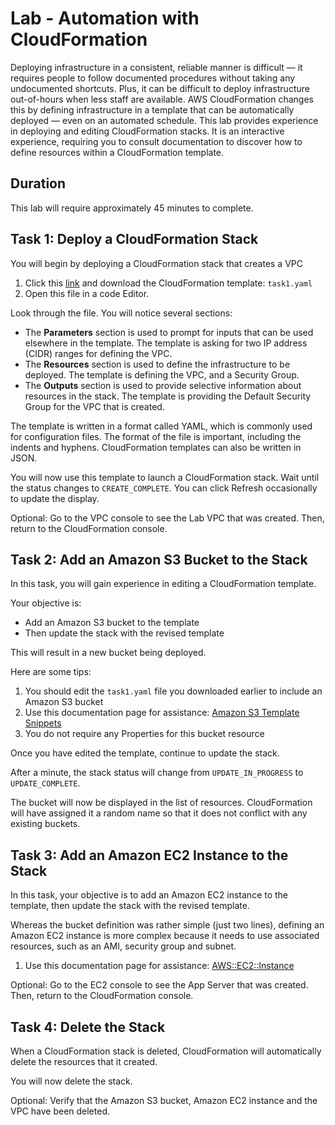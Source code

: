 # Lab - Automation with CloudFormation

Deploying infrastructure in a consistent, reliable manner is difficult — it requires people to follow documented procedures without taking any undocumented shortcuts. Plus, it can be difficult to deploy infrastructure out-of-hours when less staff are available. AWS CloudFormation changes this by defining infrastructure in a template that can be automatically deployed — even on an automated schedule. This lab provides experience in deploying and editing CloudFormation stacks. It is an interactive experience, requiring you to consult documentation to discover how to define resources within a CloudFormation template.

## Duration

This lab will require approximately 45 minutes to complete.

## Task 1: Deploy a CloudFormation Stack

You will begin by deploying a CloudFormation stack that creates a VPC

1. Click this [link](./task1.yaml) and download the CloudFormation template: `task1.yaml`
2. Open this file in a code Editor.

Look through the file. You will notice several sections:

- The **Parameters** section is used to prompt for inputs that can be used elsewhere in the template. The template is asking for two IP address (CIDR) ranges for defining the VPC.
- The **Resources** section is used to define the infrastructure to be deployed. The template is defining the VPC, and a Security Group.
- The **Outputs** section is used to provide selective information about resources in the stack. The template is providing the Default Security Group for the VPC that is created.

The template is written in a format called YAML, which is commonly used for configuration files. The format of the file is important, including the indents and hyphens. CloudFormation templates can also be written in JSON.

You will now use this template to launch a CloudFormation stack. Wait until the status changes to `CREATE_COMPLETE`. You can click Refresh occasionally to update the display.

Optional: Go to the VPC console to see the Lab VPC that was created. Then, return to the CloudFormation console.

## Task 2: Add an Amazon S3 Bucket to the Stack

In this task, you will gain experience in editing a CloudFormation template.

Your objective is:

- Add an Amazon S3 bucket to the template
- Then update the stack with the revised template

This will result in a new bucket being deployed.

Here are some tips:

1. You should edit the `task1.yaml` file you downloaded earlier to include an Amazon S3 bucket
2. Use this documentation page for assistance: [Amazon S3 Template Snippets](https://docs.aws.amazon.com/AWSCloudFormation/latest/UserGuide/quickref-s3.html)
3. You do not require any Properties for this bucket resource

Once you have edited the template, continue to update the stack.

After a minute, the stack status will change from `UPDATE_IN_PROGRESS` to `UPDATE_COMPLETE`.

The bucket will now be displayed in the list of resources. CloudFormation will have assigned it a random name so that it does not conflict with any existing buckets.

## Task 3: Add an Amazon EC2 Instance to the Stack

In this task, your objective is to add an Amazon EC2 instance to the template, then update the stack with the revised template.

Whereas the bucket definition was rather simple (just two lines), defining an Amazon EC2 instance is more complex because it needs to use associated resources, such as an AMI, security group and subnet.

1. Use this documentation page for assistance: [AWS::EC2::Instance](https://docs.aws.amazon.com/AWSCloudFormation/latest/UserGuide/aws-properties-ec2-instance.html)

Optional: Go to the EC2 console to see the App Server that was created. Then, return to the CloudFormation console.

## Task 4: Delete the Stack

When a CloudFormation stack is deleted, CloudFormation will automatically delete the resources that it created.

You will now delete the stack.

Optional: Verify that the Amazon S3 bucket, Amazon EC2 instance and the VPC have been deleted.

